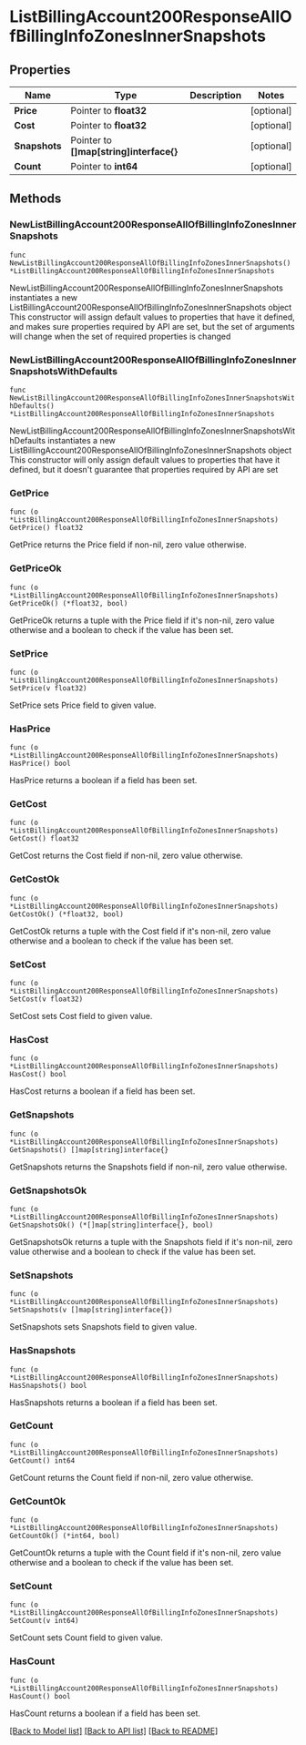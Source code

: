 # ListBillingAccount200ResponseAllOfBillingInfoZonesInnerSnapshots

## Properties

Name | Type | Description | Notes
------------ | ------------- | ------------- | -------------
**Price** | Pointer to **float32** |  | [optional] 
**Cost** | Pointer to **float32** |  | [optional] 
**Snapshots** | Pointer to **[]map[string]interface{}** |  | [optional] 
**Count** | Pointer to **int64** |  | [optional] 

## Methods

### NewListBillingAccount200ResponseAllOfBillingInfoZonesInnerSnapshots

`func NewListBillingAccount200ResponseAllOfBillingInfoZonesInnerSnapshots() *ListBillingAccount200ResponseAllOfBillingInfoZonesInnerSnapshots`

NewListBillingAccount200ResponseAllOfBillingInfoZonesInnerSnapshots instantiates a new ListBillingAccount200ResponseAllOfBillingInfoZonesInnerSnapshots object
This constructor will assign default values to properties that have it defined,
and makes sure properties required by API are set, but the set of arguments
will change when the set of required properties is changed

### NewListBillingAccount200ResponseAllOfBillingInfoZonesInnerSnapshotsWithDefaults

`func NewListBillingAccount200ResponseAllOfBillingInfoZonesInnerSnapshotsWithDefaults() *ListBillingAccount200ResponseAllOfBillingInfoZonesInnerSnapshots`

NewListBillingAccount200ResponseAllOfBillingInfoZonesInnerSnapshotsWithDefaults instantiates a new ListBillingAccount200ResponseAllOfBillingInfoZonesInnerSnapshots object
This constructor will only assign default values to properties that have it defined,
but it doesn't guarantee that properties required by API are set

### GetPrice

`func (o *ListBillingAccount200ResponseAllOfBillingInfoZonesInnerSnapshots) GetPrice() float32`

GetPrice returns the Price field if non-nil, zero value otherwise.

### GetPriceOk

`func (o *ListBillingAccount200ResponseAllOfBillingInfoZonesInnerSnapshots) GetPriceOk() (*float32, bool)`

GetPriceOk returns a tuple with the Price field if it's non-nil, zero value otherwise
and a boolean to check if the value has been set.

### SetPrice

`func (o *ListBillingAccount200ResponseAllOfBillingInfoZonesInnerSnapshots) SetPrice(v float32)`

SetPrice sets Price field to given value.

### HasPrice

`func (o *ListBillingAccount200ResponseAllOfBillingInfoZonesInnerSnapshots) HasPrice() bool`

HasPrice returns a boolean if a field has been set.

### GetCost

`func (o *ListBillingAccount200ResponseAllOfBillingInfoZonesInnerSnapshots) GetCost() float32`

GetCost returns the Cost field if non-nil, zero value otherwise.

### GetCostOk

`func (o *ListBillingAccount200ResponseAllOfBillingInfoZonesInnerSnapshots) GetCostOk() (*float32, bool)`

GetCostOk returns a tuple with the Cost field if it's non-nil, zero value otherwise
and a boolean to check if the value has been set.

### SetCost

`func (o *ListBillingAccount200ResponseAllOfBillingInfoZonesInnerSnapshots) SetCost(v float32)`

SetCost sets Cost field to given value.

### HasCost

`func (o *ListBillingAccount200ResponseAllOfBillingInfoZonesInnerSnapshots) HasCost() bool`

HasCost returns a boolean if a field has been set.

### GetSnapshots

`func (o *ListBillingAccount200ResponseAllOfBillingInfoZonesInnerSnapshots) GetSnapshots() []map[string]interface{}`

GetSnapshots returns the Snapshots field if non-nil, zero value otherwise.

### GetSnapshotsOk

`func (o *ListBillingAccount200ResponseAllOfBillingInfoZonesInnerSnapshots) GetSnapshotsOk() (*[]map[string]interface{}, bool)`

GetSnapshotsOk returns a tuple with the Snapshots field if it's non-nil, zero value otherwise
and a boolean to check if the value has been set.

### SetSnapshots

`func (o *ListBillingAccount200ResponseAllOfBillingInfoZonesInnerSnapshots) SetSnapshots(v []map[string]interface{})`

SetSnapshots sets Snapshots field to given value.

### HasSnapshots

`func (o *ListBillingAccount200ResponseAllOfBillingInfoZonesInnerSnapshots) HasSnapshots() bool`

HasSnapshots returns a boolean if a field has been set.

### GetCount

`func (o *ListBillingAccount200ResponseAllOfBillingInfoZonesInnerSnapshots) GetCount() int64`

GetCount returns the Count field if non-nil, zero value otherwise.

### GetCountOk

`func (o *ListBillingAccount200ResponseAllOfBillingInfoZonesInnerSnapshots) GetCountOk() (*int64, bool)`

GetCountOk returns a tuple with the Count field if it's non-nil, zero value otherwise
and a boolean to check if the value has been set.

### SetCount

`func (o *ListBillingAccount200ResponseAllOfBillingInfoZonesInnerSnapshots) SetCount(v int64)`

SetCount sets Count field to given value.

### HasCount

`func (o *ListBillingAccount200ResponseAllOfBillingInfoZonesInnerSnapshots) HasCount() bool`

HasCount returns a boolean if a field has been set.


[[Back to Model list]](../README.md#documentation-for-models) [[Back to API list]](../README.md#documentation-for-api-endpoints) [[Back to README]](../README.md)


